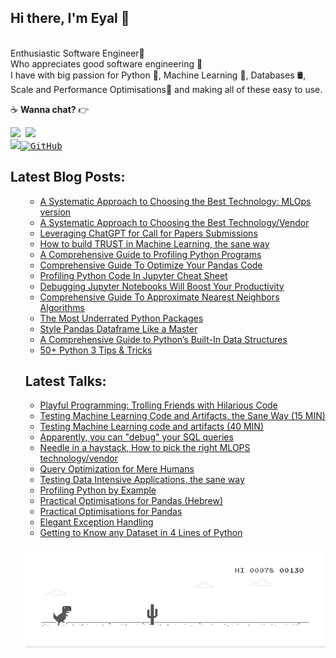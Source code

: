 

## Hi there, I'm Eyal 👋 

<br/>Enthusiastic Software Engineer👷 <br/>
Who appreciates good software engineering 🙏 <br/>
I have with big passion for Python 🐍, Machine Learning 🤖, Databases 🛢️, Scale and Performance Optimisations🦸 and making all of these easy to use.

:coffee: **Wanna chat?** :point_right:  <pre>  <a href="https://twitter.com/eyaltra"><img src="https://img.shields.io/badge/twitter-%231DA1F2.svg?&style=for-the-badge&logo=twitter&logoColor=white" height=25></a> <a href="https://www.linkedin.com/in/eyaltrabelsi/"><img src="https://img.shields.io/badge/linkedin-%230077B5.svg?&style=for-the-badge&logo=linkedin&logoColor=white" height=25></a></a> <a href="https://medium.com/@Eyaltra"><img src="https://img.shields.io/badge/medium-%2312100E.svg?&style=for-the-badge&logo=medium&logoColor=white" height=25></a><a href="https://"><img src="https://img.shields.io/github/followers/eyaltrabelsi.svg?label=GitHub&style=social" alt="GitHub"></a></pre>

## Latest Blog Posts:
<ul>   
    

<ul>   
<li><a href=https://medium.com/bigabids-dataverse/a-systematic-approach-to-choosing-the-best-technology-vendor-8463e780eab6>A Systematic Approach to Choosing the Best Technology: MLOps version</a></li>        
<li><a href=https://medium.com/bigabids-dataverse/a-systematic-approach-to-choosing-the-best-technology-vendor-8463e780eab6>A Systematic Approach to Choosing the Best Technology/Vendor</a></li>    
<li><a href=https://medium.com/technology-hits/leveraging-chatgpt-for-call-for-papers-submissions-6307d082ed03>Leveraging ChatGPT for Call for Papers Submissions</a></li>
    <li><a href=https://medium.com/bigabids-dataverse/how-to-build-trust-in-machine-learning-the-sane-way-39d879f22e69>How to build TRUST in Machine Learning, the sane way</a></li>
    <li><a href=https://medium.com/better-programming/a-comprehensive-guide-to-profiling-python-programs-f8b7db772e6>A Comprehensive Guide to Profiling Python Programs</a></li>
    <li><a href=https://medium.com/towards-artificial-intelligence/comprehensive-guide-to-optimize-your-pandas-code-62980f8c0e64>Comprehensive Guide To Optimize Your Pandas Code</a></li>
    <li><a href=https://cheatography.com/eyaltra/cheat-sheets/profiling-python-code-in-jupyter/>Profiling Python Code In Jupyter Cheat Sheet</a></li>
    <li><a href=https://towardsdatascience.com/debugging-jupyter-notebooks-will-boost-your-productivity-a33387f4fa62/>Debugging Jupyter Notebooks Will Boost Your Productivity</a></li>
    <li><a href=https://towardsdatascience.com/comprehensive-guide-to-approximate-nearest-neighbors-algorithms-8b94f057d6b6/>Comprehensive Guide To Approximate Nearest Neighbors Algorithms</a></li>
    <li><a href=https://towardsdatascience.com/the-most-underrated-python-packages-e22bf6049b5e>The Most Underrated Python Packages
</a></li>
    <li><a href=https://towardsdatascience.com/style-pandas-dataframe-like-a-master-6b02bf6468b0>Style Pandas Dataframe Like a Master
</a></li>
    <li><a href=https://betterprogramming.pub/a-comprehensive-guide-to-pythons-built-in-data-structures-4d7ca2d242e5>A Comprehensive Guide to Python’s Built-In Data Structures</a></li>    
    <li><a href=https://medium.com/towards-artificial-intelligence/50-python-3-tips-tricks-e5dbe05212d7>50+ Python 3 Tips & Tricks
</a></li>
</ul>


## Latest Talks:
<ul>    
<li><a href=https://www.youtube.com/watch?v=Rsbqb_zvZw8&list=WL&index=17&ab_channel=Reversim> Playful Programming: Trolling Friends with Hilarious Code </a></li>  
<li><a href=https://www.youtube.com/watch?v=kwczC1iJoUA> Testing Machine Learning Code and Artifacts, the Sane Way (15 MIN) </a></li>  
<li><a href=https://www.youtube.com/watch?v=bbA3SX_MTPMw>  Testing Machine Learning code and artifacts (40 MIN) </a></li>   
<li><a href=https://www.youtube.com/watch?v=XvulxlK7EYE> Apparently, you can "debug" your SQL queries </a></li>   
<li><a href=https://www.youtube.com/watch?v=dC4PFgnwkzI>Needle in a haystack, How to pick the right MLOPS technology/vendor</a></li>    
<li><a href=https://github.com/eyaltrabelsi/my-notebooks/blob/master/Lectures/query_optimization_for_mere_humans/Query%20Optimization%20for%20Mere%20Humans.pdf>Query Optimization for Mere Humans
</a></li>    
<li><a href=https://github.com/eyaltrabelsi/my-notebooks/blob/master/Lectures/data_intensive_applications_the_sane_way/Testing%20Data%20Intensive%20Applications%2C%20the%20sane%20way-15min.ipynb>Testing Data Intensive Applications, the sane way
</a></li>
    <li><a href=https://www.youtube.com/watch?v=9wfFXRCkkLE>Profiling Python by Example
</a></li>
    <li><a href=https://www.youtube.com/watch?v=WutwqPtRyl4>Practical Optimisations for Pandas (Hebrew)
</a></li>
    <li><a href=https://www.youtube.com/watch?v=RXMiMpMfzXw>Practical Optimisations for Pandas 
</a></li>
    <li><a href=https://www.youtube.com/watch?v=6sVDuFQRGgo> Elegant Exception Handling
</a></li>
    <li><a href=https://www.youtube.com/watch?v=Mh0LAIxTTSs>Getting to Know any Dataset in 4 Lines of Python
</a></li>
</ul>



![image](https://github.com/eyaltrabelsi/eyaltrabelsi/blob/master/dino.gif)<br/><br/>

<!--- 
## Others:
<ul>    
    <li><a href=https://cheatography.com/eyaltra/cheat-sheets/profiling-python-code-in-jupyter>Profiling Python Code In Jupyter

https://medium.com/@Eyaltra/explore-your-data-like-a-boss-9e80f2ed176e
https://towardsdatascience.com/ready-the-easy-way-to-extend-pandas-api-dcf4f6612615
</a></li>
</ul>
--->

